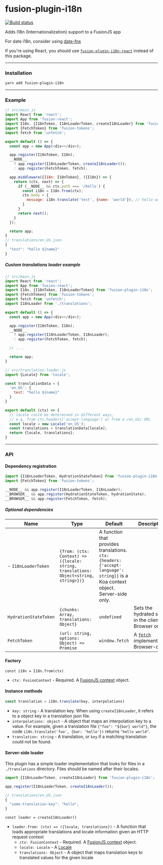 # fusion-plugin-i18n

[![Build status](https://badge.buildkite.com/3f2d84d5538d87a19677f5d79304ac46a8a67f970520d13884.svg?branch=master)](https://buildkite.com/uberopensource/fusion-plugin-i18n)

Adds I18n (Internationalization) support to a FusionJS app

For date i18n, consider using [date-fns](https://date-fns.org/)

If you're using React, you should use [`fusion-plugin-i18n-react`](https://github.com/fusionjs/fusion-plugin-i18n-react) instead of this package.

---

### Installation

```sh
yarn add fusion-plugin-i18n
```

---

### Example

```js
// src/main.js
import React from 'react';
import App from 'fusion-react';
import I18n, {I18nToken, I18nLoaderToken, createI18nLoader} from 'fusion-plugin-i18n';
import {FetchToken} from 'fusion-tokens';
import fetch from 'unfetch';

export default () => {
  const app = new App(<div></div>);

  app.register(I18nToken, I18n);
  __NODE__
    ? app.register(I18nLoaderToken, createI18nLoader());
    : app.register(FetchToken, fetch);

  app.middleware({I18n: I18nToken}, ({I18n}) => {
    return (ctx, next) => {
      if (__NODE__ && ctx.path === '/hello') {
        const i18n = I18n.from(ctx);
        ctx.body = {
          message: i18n.translate('test', {name: 'world'}), // hello world
        }
      }
      return next();
    }
  });

  return app;
}
// translations/en_US.json
{
  "test": "hello ${name}"
}
```

##### Custom translations loader example

```js
// src/main.js
import React from 'react';
import App from 'fusion-react';
import I18n, {I18nToken, I18nLoaderToken} from 'fusion-plugin-i18n';
import {FetchToken} from 'fusion-tokens';
import fetch from 'unfetch';
import I18nLoader from './translations';

export default () => {
  const app = new App(<div></div>);

  app.register(I18nToken, I18n);
  __NODE__
    ? app.register(I18nLoaderToken, I18nLoader);
    : app.register(FetchToken, fetch);

  // ....

  return app;
}

// src/translation-loader.js
import {Locale} from 'locale';

const translationData = {
  'en_US': {
    test: "hello ${name}"
  }
}

export default (ctx) => {
  // locale could be determined in different ways,
  // e.g. from ctx.headers['accept-language'] or from a /en_US/ URL
  const locale = new Locale('en_US');
  const translations = translationData[locale];
  return {locale, translations};
}
```

---

### API

#### Dependency registration

```js
import {I18nLoaderToken, HydrationStateToken} from 'fusion-plugin-i18n';
import {FetchToken} from 'fusion-tokens';

__NODE__ && app.register(I18nLoaderToken, I18nLoader);
__BROWSER__ && app.register(HydrationStateToken, hydrationState);
__BROWSER__ && app.register(FetchToken, fetch);
```

##### Optional dependencies

Name | Type | Default | Description
-|-|-|-
- `I18nLoaderToken` | `{from: (ctx: Context) => ({locale: string, translations: Object<string, string>})}` | A function that provides translations.  `ctx: {headers: {'accept-language': string}}` is a Koa context object.  Server-side only.
`HydrationStateToken` | `{chunks: Array, translations: Object}` | `undefined` | Sets the hydrated state in the client.  Browser only.
`FetchToken` | `(url: string, options: Object) => Promise` | `window.fetch` | A [`fetch`](https://developer.mozilla.org/en-US/docs/Web/API/Fetch_API) implementation.  Browser-only.

#### Factory

`const i18n = I18n.from(ctx)`

- `ctx: FusionContext` - Required. A [FusionJS context](https://github.com/fusionjs/fusion-core#context) object.

#### Instance methods

```js
const translation = i18n.translate(key, interpolations)
```

- `key: string` - A translation key. When using `createI18nLoader`, it refers to a object key in a translation json file.
- `interpolations: object` - A object that maps an interpolation key to a value. For example, given a translation file `{"foo": "${bar} world"}`, the code `i18n.translate('foo', {bar: 'hello'})` returns `"hello world"`.
- `translation: string` - A translation, or `key` if a matching translation could not be found.

#### Server-side loader

This plugin has a simple loader implementation that looks for files in a `./translations` directory. Files should be named after their locales.

```js
import {I18nLoaderToken, createI18nLoader} from 'fusion-plugin-i18n';

app.register(I18nLoaderToken, createI18nLoader());

// translations/en_US.json
{
  "some-translation-key": "hello",
}
```

`const loader = createI18nLoader()`

- `loader.from: (ctx) => ({locale, translations})` - A function that loads appropriate translations and locale information given an HTTP request context
  - `ctx: FusionContext` - Required. A [FusionJS context](https://github.com/fusionjs/fusion-core#context) object.
  - `locale: Locale` - A [Locale](https://www.npmjs.com/package/locale)
  - `translations: Object` - A object that maps translation keys to translated values for the given locale
